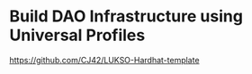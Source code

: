 # Build DAO Infrastructure using Universal Profiles

https://github.com/CJ42/LUKSO-Hardhat-template
